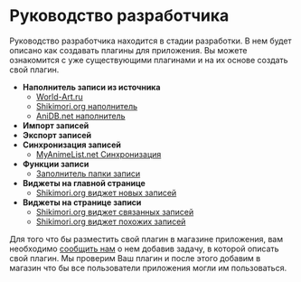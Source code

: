 # Руководство разработчика

Руководство разработчика находится в стадии разработки. В нем будет описано как создавать плагины для приложения.
Вы можете ознакомится с уже существующими плагинами и на их основе создать свой плагин.

- **Наполнитель записи из источника**
    - [World-Art.ru](https://github.com/anime-db/world-art-filler-bundle)
    - [Shikimori.org наполнитель](https://github.com/anime-db/shikimori-filler-bundle)
    - [AniDB.net наполнитель](https://github.com/anime-db/ani-db-filler-bundle)
- **Импорт записей**
- **Экспорт записей**
- **Синхронизация записей**
    - [MyAnimeList.net Синхронизация](https://github.com/anime-db/my-anime-list-sync-bundle)
- **Функции записи**
    - [Заполнитель папки записи](https://github.com/anime-db/item-folder-filler-bundle)
- **Виджеты на главной странице**
    - [Shikimori.org виджет новых записей](https://github.com/anime-db/shikimori-new-items-widget-bundle)
- **Виджеты на странице записи**
    - [Shikimori.org виджет связанных записей](https://github.com/anime-db/shikimori-related-items-widget-bundle)
    - [Shikimori.org виджет похожих записей](https://github.com/anime-db/shikimori-similar-items-widget-bundle)

Для того что бы разместить свой плагин в магазине приложения, вам необходимо [сообщить
нам](https://github.com/anime-db/anime-db/issues?milestone=none&state=open) о нем добавив задачу, в которой описать свой
плагин. Мы проверим Ваш плагин и после этого добавим в магазин что бы все пользователи приложения могли им
пользоваться.